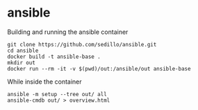 # ansible

Building and running the ansible container
```
git clone https://github.com/sedillo/ansible.git
cd ansible
docker build -t ansible-base .
mkdir out
docker run --rm -it -v $(pwd)/out:/ansible/out ansible-base
```
While inside the container
```
ansible -m setup --tree out/ all
ansible-cmdb out/ > overview.html
```
